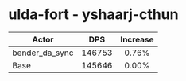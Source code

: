 # ulda-fort - yshaarj-cthun
| Actor | DPS | Increase |
|---|:---:|:---:|
|bender_da_sync|146753|0.76%|
|Base|145646|0.00%|
